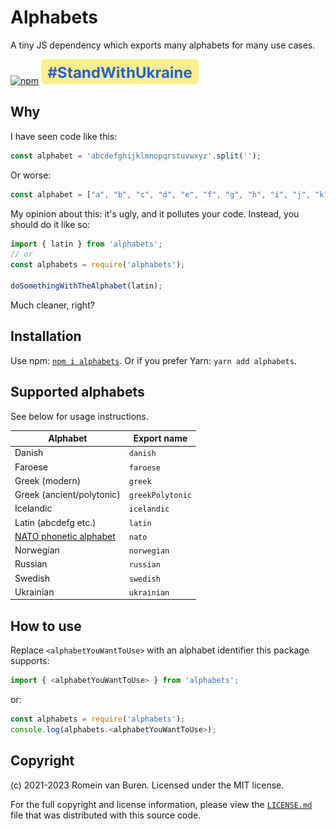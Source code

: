 # Alphabets

A tiny JS dependency which exports many alphabets for many use cases.

[![npm](https://img.shields.io/npm/v/alphabets)](https://www.npmjs.com/package/alphabets)
[![Stand With Ukraine](https://raw.githubusercontent.com/vshymanskyy/StandWithUkraine/main/badges/StandWithUkraine.svg)](https://stand-with-ukraine.pp.ua)

## Why

I have seen code like this:

```js
const alphabet = 'abcdefghijklmnopqrstuvwxyz'.split('');
```

Or worse:

```js
const alphabet = ["a", "b", "c", "d", "e", "f", "g", "h", "i", "j", "k", "l", "m", "n", "o", "p", "q", "r", "s", "t", "u", "v", "w", "x", "y", "z"];
```

My opinion about this: it's ugly, and it pollutes your code. Instead, you should do it like so:

```js
import { latin } from 'alphabets';
// or
const alphabets = require('alphabets');

doSomethingWithTheAlphabet(latin);
```

Much cleaner, right?

## Installation

Use npm: [`npm i alphabets`](https://www.npmjs.com/package/alphabets). Or if you prefer Yarn: `yarn add alphabets`.

## Supported alphabets

See below for usage instructions.

| Alphabet | Export name |
|------|-------------|
| Danish | `danish` |
| Faroese | `faroese` |
| Greek (modern) | `greek` |
| Greek (ancient/polytonic) | `greekPolytonic` |
| Icelandic | `icelandic` |
| Latin (abcdefg etc.) | `latin` |
| [NATO phonetic alphabet](https://en.wikipedia.org/wiki/NATO_phonetic_alphabet) | `nato` |
| Norwegian | `norwegian` |
| Russian | `russian` |
| Swedish | `swedish` |
| Ukrainian | `ukrainian` |

## How to use

Replace `<alphabetYouWantToUse>` with an alphabet identifier this package supports:

```js
import { <alphabetYouWantToUse> } from 'alphabets';
```

or:

```js
const alphabets = require('alphabets');
console.log(alphabets.<alphabetYouWantToUse>);
```

## Copyright

(c) 2021-2023 Romein van Buren. Licensed under the MIT license.

For the full copyright and license information, please view the [`LICENSE.md`](./LICENSE.md) file that was distributed with this source code.
